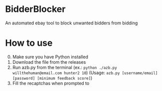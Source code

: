 # BidderBlocker
An automated ebay tool to block unwanted bidders from bidding

# How to use
0. Make sure you have Python installed
1. Download the file from the releases
2. Run azb.py from the terminal (ex.: ```python ./azb.py willthehuman@email.com hunter2 10```)
(Usage: ```azb.py [username/email] [password] [minimum feedback score]```)
3. Fill the recaptchas when prompted to
